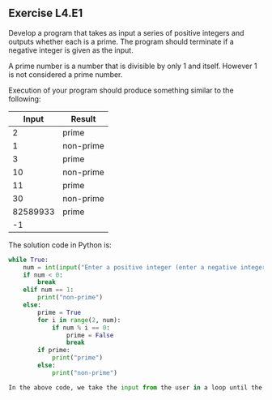 ## Exercise L4.E1

Develop a program that takes as input a series of positive integers and outputs whether each is a prime. The program should terminate if a negative integer is given as the input. 

A prime number is a number that is divisible by only 1 and itself. However 1 is not considered a prime number. 

Execution of your program should produce something similar to the following:

|Input    | Result     |
|---------|------------|
|2        | prime      |
|1        | non-prime  |
|3        | prime      |
|10       | non-prime  |
|11       | prime      |
|30       | non-prime  |
|82589933 | prime      |
|-1|


The solution code in Python is:

```python
while True:
    num = int(input("Enter a positive integer (enter a negative integer to terminate): "))
    if num < 0:
        break
    elif num == 1:
        print("non-prime")
    else:
        prime = True
        for i in range(2, num):
            if num % i == 0:
                prime = False
                break
        if prime:
            print("prime")
        else:
            print("non-prime")

In the above code, we take the input from the user in a loop until the user enters a negative integer. If the user enters a negative integer, we break out of the loop. If the user enters 1, we print "non-prime" since 1 is not considered a prime number. If the user enters any other positive integer, we use a loop to check if it is a prime number. If it is a prime number, we print "prime", otherwise we print "non-prime".
